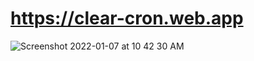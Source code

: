 # https://clear-cron.web.app

![Screenshot 2022-01-07 at 10 42 30 AM](https://user-images.githubusercontent.com/8362958/148482839-2797ef1d-192e-47e4-a66c-f850dc2f019b.png)
